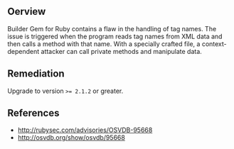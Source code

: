 ## Oerview
Builder Gem for Ruby contains a flaw in the handling of tag names. The issue
is triggered when the program reads tag names from XML data and then calls a
method with that name. With a specially crafted file, a context-dependent
attacker can call private methods and manipulate data.


## Remediation
Upgrade to version `>= 2.1.2` or greater.

## References
- http://rubysec.com/advisories/OSVDB-95668
- http://osvdb.org/show/osvdb/95668
